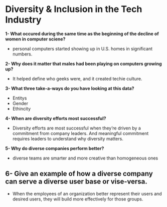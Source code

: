 # Diversity & Inclusion in the Tech Industry

**1- What occured during the same time as the beginning of the decline of women in computer sciene?**

- personal computers started showing up in U.S. homes in significant numbers.

**2- Why does it matter that males had been playing on computers growing up?**

- It helped define who geeks were, and it created techie culture.

**3- What three take-a-ways do you have looking at this data?**

- Entitys
- Gender
- Ethincity

**4- When are diversity efforts most successful?**

- Diversity efforts are most successful when they’re driven by a commitment from company leaders. And meaningful commitment requires leaders to understand why diversity matters.

**5- Why do diverse companies perform better?**

- diverse teams are smarter and more creative than homogeneous ones

## **6- Give an example of how a diverse company can serve a diverse user base or vise-versa.**

- When the employees of an organization better represent their users and desired users, they will build more effectively for those groups.
